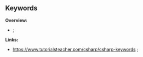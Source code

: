 ## Keywords

**Overview:**

- ;

**Links:**

- https://www.tutorialsteacher.com/csharp/csharp-keywords ;
